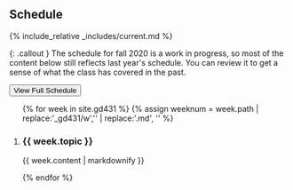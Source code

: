 Schedule
--------

{% include_relative _includes/current.md %}

{: .callout }
The schedule for fall 2020 is a work in progress, so most of the content below still reflects last year's schedule. You can review it to get a sense of what the class has covered in the past.

<button type="button" class="u-button-reset js-generic-toggle highlighter" aria-controls="js-target-schedule">View Full Schedule</button>

<ol id="js-target-schedule" class="u-list-reset has-reveal-animation schedule-list">
{% for week in site.gd431 %}
{% assign weeknum = week.path | replace:'_gd431/w','' | replace:'.md', '' %}

  <li class="accordion-wrapper" id="week{{ weeknum }}">
    <h3 class="accordion-title{% if week.empty %} has-no-content js-content-toggle-ignore{% else %} js-trigger-content-toggle{% endif %}">
      {{ week.topic }}
    </h3>
    {{ week.content | markdownify }}
  </li>

{% endfor %}
</ol>
